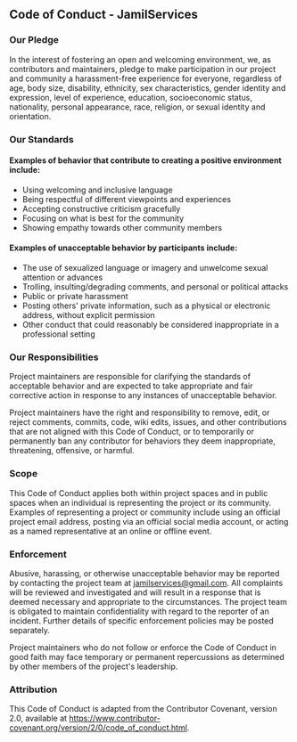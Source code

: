 
## Code of Conduct - JamilServices

### Our Pledge

In the interest of fostering an open and welcoming environment, we, as contributors and maintainers, pledge to make participation in our project and community a harassment-free experience for everyone, regardless of age, body size, disability, ethnicity, sex characteristics, gender identity and expression, level of experience, education, socioeconomic status, nationality, personal appearance, race, religion, or sexual identity and orientation.


### Our Standards

#### Examples of behavior that contribute to creating a positive environment include:

* Using welcoming and inclusive language
* Being respectful of different viewpoints and experiences
* Accepting constructive criticism gracefully
* Focusing on what is best for the community
* Showing empathy towards other community members


#### Examples of unacceptable behavior by participants include:

* The use of sexualized language or imagery and unwelcome sexual attention or advances
* Trolling, insulting/degrading comments, and personal or political attacks
* Public or private harassment
* Posting others' private information, such as a physical or electronic address, without explicit permission
* Other conduct that could reasonably be considered inappropriate in a professional setting

### Our Responsibilities

Project maintainers are responsible for clarifying the standards of acceptable behavior and are expected to take appropriate and fair corrective action in response to any instances of unacceptable behavior.

Project maintainers have the right and responsibility to remove, edit, or reject comments, commits, code, wiki edits, issues, and other contributions that are not aligned with this Code of Conduct, or to temporarily or permanently ban any contributor for behaviors they deem inappropriate, threatening, offensive, or harmful.


### Scope

This Code of Conduct applies both within project spaces and in public spaces when an individual is representing the project or its community. Examples of representing a project or community include using an official project email address, posting via an official social media account, or acting as a named representative at an online or offline event.

### Enforcement

Abusive, harassing, or otherwise unacceptable behavior may be reported by contacting the project team at jamilservices@gmail.com. All complaints will be reviewed and investigated and will result in a response that is deemed necessary and appropriate to the circumstances. The project team is obligated to maintain confidentiality with regard to the reporter of an incident. Further details of specific enforcement policies may be posted separately.

Project maintainers who do not follow or enforce the Code of Conduct in good faith may face temporary or permanent repercussions as determined by other members of the project's leadership.


### Attribution

This Code of Conduct is adapted from the Contributor Covenant, version 2.0, available at https://www.contributor-covenant.org/version/2/0/code_of_conduct.html.